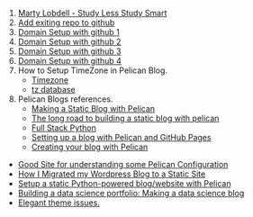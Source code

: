 1. [Marty Lobdell - Study Less Study Smart](https://www.youtube.com/watch?v=IlU-zDU6aQ0)
2. [Add exiting repo to github](https://help.github.com/articles/adding-an-existing-project-to-github-using-the-command-line/)
3. [Domain Setup with github 1](http://blog.teamtreehouse.com/using-github-pages-to-host-your-website)
4. [Domain Setup with github 2](https://help.github.com/articles/using-a-custom-domain-with-github-pages/)
5. [Domain Setup with github 3](http://www.mycowsworld.com/blog/2015/07/12/setting-up-a-godaddy-domain-name-with-github/)
6. [Domain Setup with github 4](http://andrewsturges.com/blog/jekyll/tutorial/2014/11/06/github-and-godaddy.html)
7. How to Setup TimeZone in Pelican Blog.
    * [Timezone](http://docs.getpelican.com/en/3.1.1/settings.html#timezone)
    * [tz database](https://en.wikipedia.org/wiki/Tz_database)
8. Pelican Blogs references.
    * [Making a Static Blog with Pelican](http://nafiulis.me/making-a-static-blog-with-pelican.html)
    * [The long road to building a static blog with pelican](https://www.notionsandnotes.org/tech/web-development/pelican-static-blog-setup.html)
    * [Full Stack Python](https://www.fullstackpython.com/pelican.html)
    * [Setting up a blog with Pelican and GitHub Pages](http://cyrille.rossant.net/pelican-github/)
    * [Creating your blog with Pelican](http://chdoig.github.io/create-pelican-blog.html)
* [Good Site for understanding some Pelican Configuration](http://reachtim.com/articles/pelican-configuration-for-reachtimcom.html)
* [How I Migrated my Wordpress Blog to a Static Site](http://jamesmurty.com/2013/05/23/migrate-wordpress-blog-to-static-site/)
* [Setup a static Python-powered blog/website with Pelican](http://csparpa.github.io/blog/2014/11/setup-static-blog-with-pelican.html)
* [Building a data science portfolio: Making a data science blog](https://www.dataquest.io/blog/how-to-setup-a-data-science-blog/)
* [Elegant theme issues.](https://github.com/talha131/pelican-elegant/issues/98)








